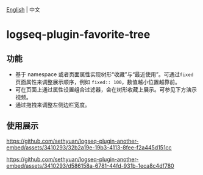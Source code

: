 [English](README.md) | 中文

# logseq-plugin-favorite-tree

## 功能

- 基于 namespace 或者页面属性实现树形“收藏”与“最近使用”。可通过`fixed`页面属性来调整展示顺序，例如 `fixed:: 100`，数值越小位置越靠前。
- 可在页面上通过属性设置组合过滤器，会在树形收藏上展示。可参见下方演示视频。
- 通过拖拽来调整左侧边栏宽度。

## 使用展示

https://github.com/sethyuan/logseq-plugin-another-embed/assets/3410293/32b2a19e-19b3-4113-8fee-f2a445d151cc

https://github.com/sethyuan/logseq-plugin-another-embed/assets/3410293/d586158a-6781-44fd-931b-1eca8c4df780
